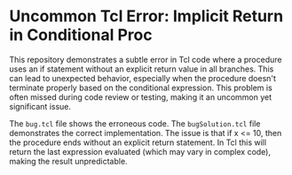 # Uncommon Tcl Error: Implicit Return in Conditional Proc

This repository demonstrates a subtle error in Tcl code where a procedure uses an if statement without an explicit return value in all branches. This can lead to unexpected behavior, especially when the procedure doesn't terminate properly based on the conditional expression.  This problem is often missed during code review or testing, making it an uncommon yet significant issue.

The `bug.tcl` file shows the erroneous code. The `bugSolution.tcl` file demonstrates the correct implementation. The issue is that if x <= 10, then the procedure ends without an explicit return statement.  In Tcl this will return the last expression evaluated (which may vary in complex code), making the result unpredictable.